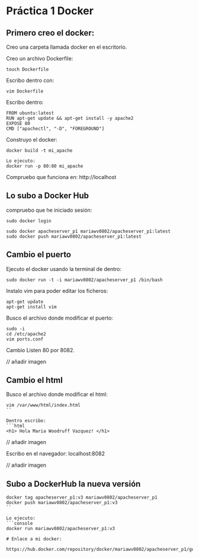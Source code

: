# Práctica 1 Docker

## Primero creo el docker:
Creo una carpeta llamada docker en el escritorio.

Creo un archivo Dockerfile:
```console
touch Dockerfile
```

Escribo dentro con:
```console
vim Dockerfile
```

Escribo dentro:
```console
FROM ubuntu:latest
RUN apt-get update && apt-get install -y apache2
EXPOSE 80
CMD ["apachectl", "-D", "FOREGROUND"]
```

Construyo el docker:
```console
docker build -t mi_apache
```

```console
Lo ejecuto:
docker run -p 80:80 mi_apache
```

Compruebo que funciona en: http://localhost

## Lo subo a Docker Hub

compruebo que he iniciado sesión:
```console
sudo docker login
```

```console
sudo docker apacheserver_p1 mariawv0802/apacheserver_p1:latest
sudo docker push mariawv0802/apacheserver_p1:latest
```

## Cambio el puerto

Ejecuto el docker usando la terminal de dentro:

```console
sudo docker run -t -i mariawv0802/apacheserver_p1 /bin/bash
```

Instalo vim para poder editar los ficheros:
```console
apt-get update
apt-get install vim
```

Busco el archivo donde modificar el puerto:
```console
sudo -i
cd /etc/apache2
vim ports.conf
```

Cambio Listen 80 por 8082.

// añadir imagen

## Cambio el html

Busco el archivo donde modificar el html:

```console
vim /var/www/html/index.html
``

Dentro escribo:
```html
<h1> Hola Maria Woodruff Vazquez! </h1>
```

// añadir imagen

Escribo en el navegador: localhost:8082

// añadir imagen

## Subo a DockerHub la nueva versión

```console
docker tag apacheserver_p1:v3 mariawv0802/apacheserver_p1
docker push mariawv0802/apacheserver_p1:v3
``

Lo ejecuto:
```console
docker run mariawv0802/apacheserver_p1:v3

# Enlace a mi docker:

https://hub.docker.com/repository/docker/mariawv0802/apacheserver_p1/general


